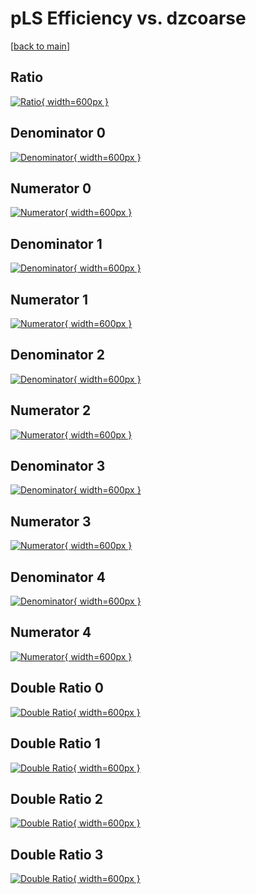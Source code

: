 # pLS Efficiency vs. dzcoarse

[[back to main](./)]



## Ratio

[![Ratio](../mtv/var/pLS_vtr_11_0_eff_dzcoarse.png){ width=600px }](../mtv/var/pLS_vtr_11_0_eff_dzcoarse.pdf)

## Denominator 0

[![Denominator](../mtv/den/pLS_vtr_11_0_eff_dzcoarse_den0.png){ width=600px }](../mtv/den/pLS_vtr_11_0_eff_dzcoarse_den0.pdf)

## Numerator 0

[![Numerator](../mtv/num/pLS_vtr_11_0_eff_dzcoarse_num0.png){ width=600px }](../mtv/num/pLS_vtr_11_0_eff_dzcoarse_num0.pdf)

## Denominator 1

[![Denominator](../mtv/den/pLS_vtr_11_0_eff_dzcoarse_den1.png){ width=600px }](../mtv/den/pLS_vtr_11_0_eff_dzcoarse_den1.pdf)

## Numerator 1

[![Numerator](../mtv/num/pLS_vtr_11_0_eff_dzcoarse_num1.png){ width=600px }](../mtv/num/pLS_vtr_11_0_eff_dzcoarse_num1.pdf)

## Denominator 2

[![Denominator](../mtv/den/pLS_vtr_11_0_eff_dzcoarse_den2.png){ width=600px }](../mtv/den/pLS_vtr_11_0_eff_dzcoarse_den2.pdf)

## Numerator 2

[![Numerator](../mtv/num/pLS_vtr_11_0_eff_dzcoarse_num2.png){ width=600px }](../mtv/num/pLS_vtr_11_0_eff_dzcoarse_num2.pdf)

## Denominator 3

[![Denominator](../mtv/den/pLS_vtr_11_0_eff_dzcoarse_den3.png){ width=600px }](../mtv/den/pLS_vtr_11_0_eff_dzcoarse_den3.pdf)

## Numerator 3

[![Numerator](../mtv/num/pLS_vtr_11_0_eff_dzcoarse_num3.png){ width=600px }](../mtv/num/pLS_vtr_11_0_eff_dzcoarse_num3.pdf)

## Denominator 4

[![Denominator](../mtv/den/pLS_vtr_11_0_eff_dzcoarse_den4.png){ width=600px }](../mtv/den/pLS_vtr_11_0_eff_dzcoarse_den4.pdf)

## Numerator 4

[![Numerator](../mtv/num/pLS_vtr_11_0_eff_dzcoarse_num4.png){ width=600px }](../mtv/num/pLS_vtr_11_0_eff_dzcoarse_num4.pdf)

## Double Ratio 0

[![Double Ratio](../mtv/ratio/pLS_vtr_11_0_eff_dzcoarse_ratio0.png){ width=600px }](../mtv/ratio/pLS_vtr_11_0_eff_dzcoarse_ratio0.pdf)

## Double Ratio 1

[![Double Ratio](../mtv/ratio/pLS_vtr_11_0_eff_dzcoarse_ratio1.png){ width=600px }](../mtv/ratio/pLS_vtr_11_0_eff_dzcoarse_ratio1.pdf)

## Double Ratio 2

[![Double Ratio](../mtv/ratio/pLS_vtr_11_0_eff_dzcoarse_ratio2.png){ width=600px }](../mtv/ratio/pLS_vtr_11_0_eff_dzcoarse_ratio2.pdf)

## Double Ratio 3

[![Double Ratio](../mtv/ratio/pLS_vtr_11_0_eff_dzcoarse_ratio3.png){ width=600px }](../mtv/ratio/pLS_vtr_11_0_eff_dzcoarse_ratio3.pdf)

